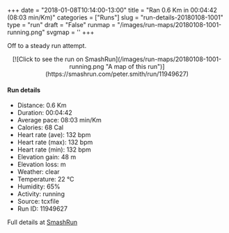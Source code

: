 +++
date = "2018-01-08T10:14:00-13:00"
title = "Ran 0.6 Km in 00:04:42 (08:03 min/Km)"
categories = ["Runs"]
slug = "run-details-20180108-1001"
type = "run"
draft = "False"
runmap = "/images/run-maps/20180108-1001-running.png"
svgmap = '<polyline points="16 0, 21 4, 23 6, 27 12, 31 18, 32 21, 32 27, 32 34, 34 40, 34 44, 35 47, 39 52, 47 60, 50 63, 61 80, 63 83, 69 86, 70 88, 72 90, 75 92, 84 100">'
+++

Off to a steady run attempt. 

<!--more-->

<center>
[![Click to see the run on SmashRun](/images/run-maps/20180108-1001-running.png "A map of this run")](https://smashrun.com/peter.smith/run/11949627)
</center>

#### Run details

* Distance: 0.6 Km
* Duration: 00:04:42
* Average pace: 08:03 min/Km
* Calories: 68 Cal
* Heart rate (ave): 132 bpm
* Heart rate (max): 132 bpm
* Heart rate (min): 132 bpm
* Elevation gain: 48 m
* Elevation loss:  m
* Weather: clear
* Temperature: 22 &deg;C
* Humidity: 65%
* Activity: running
* Source: tcxfile
* Run ID: 11949627

Full details at [SmashRun](https://smashrun.com/peter.smith/run/11949627)